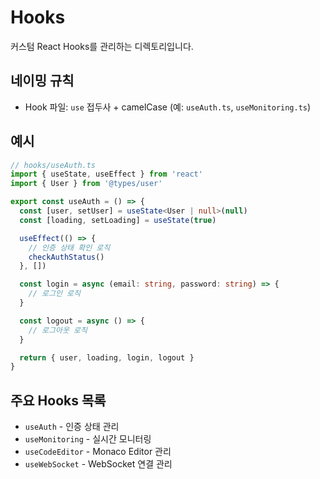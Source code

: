 # Hooks

커스텀 React Hooks를 관리하는 디렉토리입니다.

## 네이밍 규칙

- Hook 파일: `use` 접두사 + camelCase (예: `useAuth.ts`, `useMonitoring.ts`)

## 예시

```typescript
// hooks/useAuth.ts
import { useState, useEffect } from 'react'
import { User } from '@types/user'

export const useAuth = () => {
  const [user, setUser] = useState<User | null>(null)
  const [loading, setLoading] = useState(true)

  useEffect(() => {
    // 인증 상태 확인 로직
    checkAuthStatus()
  }, [])

  const login = async (email: string, password: string) => {
    // 로그인 로직
  }

  const logout = async () => {
    // 로그아웃 로직
  }

  return { user, loading, login, logout }
}
```

## 주요 Hooks 목록

- `useAuth` - 인증 상태 관리
- `useMonitoring` - 실시간 모니터링
- `useCodeEditor` - Monaco Editor 관리
- `useWebSocket` - WebSocket 연결 관리
